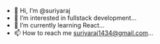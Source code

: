 - 👋 Hi, I’m @suriyaraj
- 👀 I’m interested in fullstack development...
- 🌱 I’m currently learning React...
- 📫 How to reach me  suriyaraj1434@gmail.com...

<!---
suriyaraj2418/suriyaraj2418 is a ✨ special ✨ repository because its `README.md` (this file) appears on your GitHub profile.
You can click the Preview link to take a look at your changes.
--->

